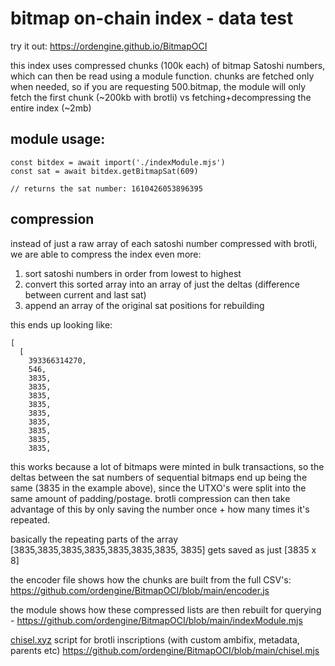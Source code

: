 # bitmap on-chain index - data test

try it out:
https://ordengine.github.io/BitmapOCI

this index uses compressed chunks (100k each) of bitmap Satoshi numbers, which can then be read using a module function.  chunks are fetched only when needed, so if you are requesting 500.bitmap, the module will only fetch the first chunk (~200kb with brotli) vs fetching+decompressing the entire index (~2mb)

## module usage:


```
const bitdex = await import('./indexModule.mjs')
const sat = await bitdex.getBitmapSat(609)

// returns the sat number: 1610426053896395
```

## compression

instead of just a raw array of each satoshi number compressed with brotli, we are able to compress the index even more:

1. sort satoshi numbers in order from lowest to highest
2. convert this sorted array into an array of just the deltas (difference between current and last sat)
3. append an array of the original sat positions for rebuilding

this ends up looking like:

```
[
  [
    393366314270,
    546,
    3835,
    3835,
    3835,
    3835,
    3835,
    3835,
    3835,
    3835,
    3835,
```

this works because a lot of bitmaps were minted in bulk transactions, so the deltas between the sat numbers of sequential bitmaps end up being the same (3835 in the example above), since the UTXO's were split into the same amount of padding/postage.  brotli compression can then take advantage of this by only saving the number once + how many times it's repeated.

basically the repeating parts of the array [3835,3835,3835,3835,3835,3835,3835, 3835] gets saved as just [3835 x 8]

the encoder file shows how the chunks are built from the full CSV's: https://github.com/ordengine/BitmapOCI/blob/main/encoder.js

the module shows how these compressed lists are then rebuilt for querying - https://github.com/ordengine/BitmapOCI/blob/main/indexModule.mjs

[chisel.xyz](https://chisel.xyz) script for brotli inscriptions (with custom ambifix, metadata, parents etc) https://github.com/ordengine/BitmapOCI/blob/main/chisel.mjs


